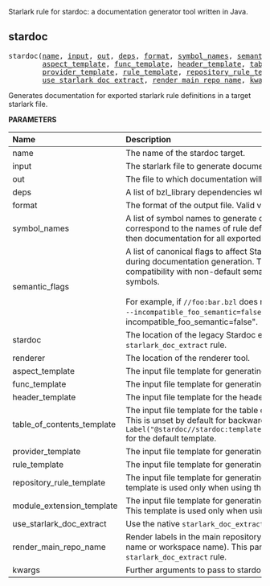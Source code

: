 <!-- Generated with Stardoc: http://skydoc.bazel.build -->

Starlark rule for stardoc: a documentation generator tool written in Java.

<a id="stardoc"></a>

## stardoc

<pre>
stardoc(<a href="#stardoc-name">name</a>, <a href="#stardoc-input">input</a>, <a href="#stardoc-out">out</a>, <a href="#stardoc-deps">deps</a>, <a href="#stardoc-format">format</a>, <a href="#stardoc-symbol_names">symbol_names</a>, <a href="#stardoc-semantic_flags">semantic_flags</a>, <a href="#stardoc-stardoc">stardoc</a>, <a href="#stardoc-renderer">renderer</a>,
        <a href="#stardoc-aspect_template">aspect_template</a>, <a href="#stardoc-func_template">func_template</a>, <a href="#stardoc-header_template">header_template</a>, <a href="#stardoc-table_of_contents_template">table_of_contents_template</a>,
        <a href="#stardoc-provider_template">provider_template</a>, <a href="#stardoc-rule_template">rule_template</a>, <a href="#stardoc-repository_rule_template">repository_rule_template</a>, <a href="#stardoc-module_extension_template">module_extension_template</a>,
        <a href="#stardoc-use_starlark_doc_extract">use_starlark_doc_extract</a>, <a href="#stardoc-render_main_repo_name">render_main_repo_name</a>, <a href="#stardoc-kwargs">kwargs</a>)
</pre>

Generates documentation for exported starlark rule definitions in a target starlark file.

**PARAMETERS**


| Name  | Description | Default Value |
| :------------- | :------------- | :------------- |
| <a id="stardoc-name"></a>name |  The name of the stardoc target.   |  none |
| <a id="stardoc-input"></a>input |  The starlark file to generate documentation for (mandatory).   |  none |
| <a id="stardoc-out"></a>out |  The file to which documentation will be output (mandatory).   |  none |
| <a id="stardoc-deps"></a>deps |  A list of bzl_library dependencies which the input depends on.   |  `[]` |
| <a id="stardoc-format"></a>format |  The format of the output file. Valid values: 'markdown' or 'proto'.   |  `"markdown"` |
| <a id="stardoc-symbol_names"></a>symbol_names |  A list of symbol names to generate documentation for. These should correspond to the names of rule definitions in the input file. If this list is empty, then documentation for all exported rule definitions will be generated.   |  `[]` |
| <a id="stardoc-semantic_flags"></a>semantic_flags |  A list of canonical flags to affect Starlark semantics for the Starlark interpreter during documentation generation. This should only be used to maintain compatibility with non-default semantic flags required to use the given Starlark symbols.<br><br>For example, if `//foo:bar.bzl` does not build except when a user would specify `--incompatible_foo_semantic=false`, then this attribute should contain "--incompatible_foo_semantic=false".   |  `[]` |
| <a id="stardoc-stardoc"></a>stardoc |  The location of the legacy Stardoc extractor. Ignored when using the native `starlark_doc_extract` rule.   |  `Label("@io_bazel_stardoc//stardoc:prebuilt_stardoc_binary")` |
| <a id="stardoc-renderer"></a>renderer |  The location of the renderer tool.   |  `Label("@io_bazel_stardoc//stardoc:renderer")` |
| <a id="stardoc-aspect_template"></a>aspect_template |  The input file template for generating documentation of aspects   |  `Label("@io_bazel_stardoc//stardoc:templates/markdown_tables/aspect.vm")` |
| <a id="stardoc-func_template"></a>func_template |  The input file template for generating documentation of functions.   |  `Label("@io_bazel_stardoc//stardoc:templates/markdown_tables/func.vm")` |
| <a id="stardoc-header_template"></a>header_template |  The input file template for the header of the output documentation.   |  `Label("@io_bazel_stardoc//stardoc:templates/markdown_tables/header.vm")` |
| <a id="stardoc-table_of_contents_template"></a>table_of_contents_template |  The input file template for the table of contents of the output documentation. This is unset by default for backwards compatibility. Use `Label("@stardoc//stardoc:templates/markdown_tables/table_of_contents.vm")` for the default template.   |  `None` |
| <a id="stardoc-provider_template"></a>provider_template |  The input file template for generating documentation of providers.   |  `Label("@io_bazel_stardoc//stardoc:templates/markdown_tables/provider.vm")` |
| <a id="stardoc-rule_template"></a>rule_template |  The input file template for generating documentation of rules.   |  `Label("@io_bazel_stardoc//stardoc:templates/markdown_tables/rule.vm")` |
| <a id="stardoc-repository_rule_template"></a>repository_rule_template |  The input file template for generating documentation of repository rules. This template is used only when using the native `starlark_doc_extract` rule.   |  `Label("@io_bazel_stardoc//stardoc:templates/markdown_tables/repository_rule.vm")` |
| <a id="stardoc-module_extension_template"></a>module_extension_template |  The input file template for generating documentation of module extensions. This template is used only when using the native `starlark_doc_extract` rule.   |  `Label("@io_bazel_stardoc//stardoc:templates/markdown_tables/module_extension.vm")` |
| <a id="stardoc-use_starlark_doc_extract"></a>use_starlark_doc_extract |  Use the native `starlark_doc_extract` rule if available.   |  `True` |
| <a id="stardoc-render_main_repo_name"></a>render_main_repo_name |  Render labels in the main repository with a repo component (either the module name or workspace name). This parameter is used only when using the native `starlark_doc_extract` rule.   |  `True` |
| <a id="stardoc-kwargs"></a>kwargs |  Further arguments to pass to stardoc.   |  none |


